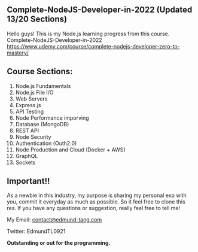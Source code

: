 ## Complete-NodeJS-Developer-in-2022 (Updated 13/20 Sections)
Hello guys! This is my Node.js learning progress from this course. Complete-NodeJS-Developer-in-2022
https://www.udemy.com/course/complete-nodejs-developer-zero-to-mastery/

## Course Sections:

1. Node.js Fundamentals
2. Node.js File I/O
3. Web Servers
4. Express.js
5. API Testing
6. Node Performance imporving
7. Database (MongoDB)
8. REST API
9. Node Security
10. Authentication (Outh2.0)
11. Node Production and Cloud (Docker + AWS)
12. GraphQL
13. Sockets

## Important!!
As a newbie in this industry, my purpose is sharing my personal exp with you, commit it everyday as much as possible. So it feel free to clone this res. If you have any questions or suggestion, really feel free to tell me!

My Email: contact@edmund-tang.com

Twitter: EdmundTL0921

**Outstanding or out for the programming.**
